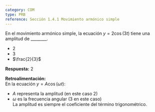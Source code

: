 ```yaml
---
category: COM
type: PRB  
reference: Sección 1.4.1 Movimiento armónico simple  
---
```


En el movimiento armónico simple, la ecuación $y = 2\cos(3t)$ tiene una amplitud de \_\_\_\_\_\_\_\_.  

- $2$  
- $3$  
- $\frac{2}{3}$  

**Respuesta:** $2$

**Retroalimentación:**  
En la ecuación $y = A\cos(\omega t)$:  
- $A$ representa la amplitud (en este caso $2$)  
- $\omega$ es la frecuencia angular ($3$ en este caso)  
La amplitud es siempre el coeficiente del término trigonométrico.
